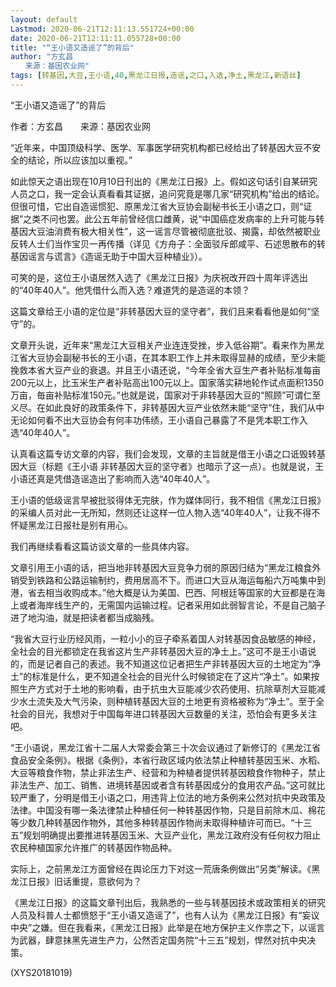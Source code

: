 ```yaml
---
layout: default
Lastmod: 2020-06-21T12:11:13.551724+00:00
date: 2020-06-21T12:11:11.055728+00:00
title: "“王小语又造谣了”的背后"
author: "方玄昌
　　来源：基因农业网"
tags: [转基因,大豆,王小语,40,黑龙江日报,造谣,之口,入选,净土,黑龙江,新语丝]
---
```


“王小语又造谣了”的背后

作者：方玄昌　　来源：基因农业网

“近年来，中国顶级科学、医学、军事医学研究机构都已经给出了转基因大豆不安全的结论，所以应该加以重视。”

如此惊天之语出现在10月10日刊出的《黑龙江日报》上。假如这句话引自某研究人员之口，我一定会认真看看其证据，追问究竟是哪几家“研究机构”给出的结论。但很可惜，它出自造谣惯犯、原黑龙江省大豆协会副秘书长王小语之口，则“证据”之类不问也罢。此公五年前曾经信口雌黄，说“中国癌症发病率的上升可能与转基因大豆油消费有极大相关性”，这一谣言尽管被彻底批驳、揭露，却依然被职业反转人士们当作宝贝一再传播（详见《方舟子：全面驳斥郎咸平、石述思散布的转基因谣言与谎言》《造谣无助于中国大豆种植业》）。

可笑的是，这位王小语居然入选了《黑龙江日报》为庆祝改开四十周年评选出的“40年40人”。他凭借什么而入选？难道凭的是造谣的本领？

这篇文章给王小语的定位是“非转基因大豆的坚守者”，我们且来看看他是如何“坚守”的。

文章开头说，近年来“黑龙江大豆相关产业连连受挫，步入低谷期”。看来作为黑龙江省大豆协会副秘书长的王小语，在其本职工作上并未取得显赫的成绩，至少未能挽救本省大豆产业的衰退。并且王小语还说，“今年全省大豆生产者补贴标准每亩200元以上，比玉米生产者补贴高出100元以上。国家落实耕地轮作试点面积1350万亩，毎亩补贴标准150元。”也就是说，国家对于非转基因大豆的“照顾”可谓仁至义尽。在如此良好的政策条件下，非转基因大豆产业依然未能“坚守”住，我们从中无论如何看不出大豆协会有何丰功伟绩，王小语自己暴露了不是凭本职工作入选“40年40人”。

认真看这篇专访文章的内容，我们会发现，文章的主旨就是借王小语之口诋毁转基因大豆（标题《王小语 非转基因大豆的坚守者》也暗示了这一点）。也就是说，王小语还真是凭借造谣造出了影响而入选“40年40人”。

王小语的低级谣言早被批驳得体无完肤，作为媒体同行，我不相信《黑龙江日报》的采编人员对此一无所知，然则还让这样一位人物入选“40年40人”，让我不得不怀疑黑龙江日报社是别有用心。

我们再继续看看这篇访谈文章的一些具体内容。

文章引用王小语的话，把当地非转基因大豆竞争力弱的原因归结为“黑龙江粮食外销受到铁路和公路运输制约，费用居高不下。而进口大豆从海运每船六万吨集中到港，省去相当收购成本。”他大概是认为美国、巴西、阿根廷等国家的大豆都是在海上或者海岸线生产的，无需国内运输过程。记者采用如此弱智言论，不是自己脑子进了地沟油，就是把读者都当成脑残。

“我省大豆行业历经风雨，一粒小小的豆子牵系着国人对转基因食品敏感的神经，全社会的目光都锁定在我省这片生产非转基因大豆的净土上。”这可不是王小语说的，而是记者自己的表述。我不知道这位记者把生产非转基因大豆的土地定为“净土”的标准是什么，更不知道全社会的目光什么时候锁定在了这片“净土”。如果按照生产方式对于土地的影响看，由于抗虫大豆能减少农药使用、抗除草剂大豆能减少水土流失及大气污染，则种植转基因大豆的土地更有资格被称为“净土”。至于全社会的目光，我想对于中国每年进口转基因大豆数量的关注，恐怕会有更多关注吧。

“王小语说，黑龙江省十二届人大常委会第三十次会议通过了新修订的《黑龙江省食品安全条例》。根据《条例》，本省行政区域内依法禁止种植转基因玉米、水稻、大豆等粮食作物，禁止非法生产、经营和为种植者提供转基因粮食作物种子，禁止非法生产、加工、销售、进境转基因或者含有转基因成分的食用农产品。”这可就比较严重了，分明是借王小语之口，用违背上位法的地方条例来公然对抗中央政策及法律。中国没有哪一条法律禁止种植任何一种转基因作物，只是目前除木瓜、棉花等少数几种转基因作物外，其他多种转基因作物尚未取得种植许可而已。“十三五”规划明确提出要推进转基因玉米、大豆产业化，黑龙江政府没有任何权力阻止农民种植国家允许推广的转基因作物品种。

实际上，之前黑龙江方面曾经在舆论压力下对这一荒唐条例做出“另类”解读。《黑龙江日报》旧话重提，意欲何为？

《黑龙江日报》的这篇文章刊出后，我熟悉的一些与转基因技术或政策相关的研究人员及科普人士都愤怒于“王小语又造谣了”，也有人认为《黑龙江日报》有“妄议中央”之嫌。但在我看来，《黑龙江日报》此举是在地方保护主义作祟之下，以谣言为武器，肆意抹黑先进生产力，公然否定国务院“十三五”规划，悍然对抗中央决策。

(XYS20181019)

